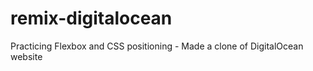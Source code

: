 # remix-digitalocean
Practicing Flexbox and CSS positioning - Made a clone of DigitalOcean website 
